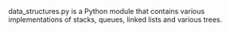 
data_structures.py is a Python module that contains various implementations
of stacks, queues, linked lists and various trees.

